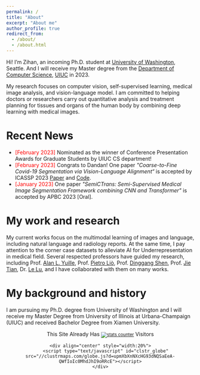 ```yaml
---
permalink: /
title: "About"
excerpt: "About me"
author_profile: true
redirect_from: 
  - /about/
  - /about.html
---
```


Hi! I’m Zihan, an incoming Ph.D. student at [University of Washington](https://www.washington.edu/), Seattle. And I will receive my Master degree from the [Department of Computer Science](https://cs.illinois.edu/), [UIUC](https://illinois.edu/) in 2023. 

My research focuses on computer vision, self-supervised learning, medical image analysis, and vision-language model. I am committed to helping doctors or researchers carry out quantitative analysis and treatment planning for tissues and organs of the human body by combining deep learning with medical images.

Recent News
======
* <font color="red">[February 2023]</font> Nominated as the winner of Conference Presentation Awards for Graduate Students by UIUC CS department!
* <font color="red">[February 2023]</font> Congrats to Dandan! One paper *"Coarse-to-Fine Covid-19 Segmentation via Vision-Language Alignment“* is accepted by ICASSP 2023 [Paper](https://arxiv.org/abs/2303.00279) and [Code](https://github.com/HUANGLIZI/C2FVL).
* <font color="red">[January 2023]</font> One paper *"SemiCTrans: Semi-Supervised Medical Image Segmentation Framework combining CNN and Transformer"* is accepted by APBC 2023 [Oral].

My work and research
======
My current works focus on the multimodal learning of images and language, including natural language and radiology reports. At the same time, I pay attention to the corner case datasets to alleviate AI for Underrepresentation in medical field. Several respected professors have guided my research, including Prof. [Alan L. Yuille](https://www.cs.jhu.edu/~ayuille/), Prof. [Pietro Liò](https://www.cl.cam.ac.uk/~pl219/), Prof. [Dinggang Shen](https://scholar.google.com/citations?user=v6VYQC8AAAAJ&hl=EN), Prof. [Jie Tian](http://www.mitk.net.cn/tian/), Dr. [Le Lu](https://lelu007.github.io/), and I have collaborated with them on many works.

My background and history
======
I am pursuing my Ph.D. degree from University of Washington and I will receive my Master Degree from University of Illinois at Urbana-Champaign (UIUC) and received Bachelor Degree from Xiamen University.

<div align="center">
    <div align="center">
        This Site Already Has  
            <small><a href="https://www.easycounter.com/">
            <img src="https://www.easycounter.com/counter.php?zl111"
            border="0" alt="stats counter"></a></small> 
         Visitors
    </div>

  
    <div align="center" style="width:20%">
        <script type="text/javascript" id="clstr_globe" src="//clustrmaps.com/globe.js?d=upmXbXnNXcHG93dNQSaEeA-QWfIoIc0MhdJhI9oRRcE"></script>
    </div>
</div>
